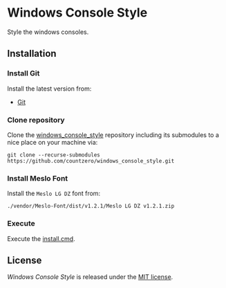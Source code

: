 # Windows Console Style

Style the windows consoles.

## Installation

### Install Git

Install the latest version from:

* [Git](https://git-scm.com/downloads)

### Clone repository

Clone the [windows_console_style](https://github.com/countzero/windows_console_style) repository including its submodules to a nice place on your machine via:

    git clone --recurse-submodules https://github.com/countzero/windows_console_style.git

### Install Meslo Font

Install the `Meslo LG DZ` font from:

    ./vendor/Meslo-Font/dist/v1.2.1/Meslo LG DZ v1.2.1.zip

### Execute

Execute the [install.cmd](https://github.com/countzero/windows_console_style/install.cmd).

## License
*Windows Console Style* is released under the [MIT license](https://opensource.org/licenses/MIT).
